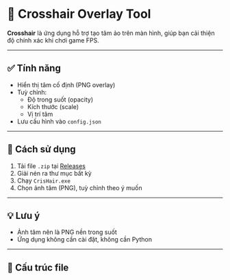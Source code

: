 # 🎯 Crosshair Overlay Tool

**Crosshair** là ứng dụng hỗ trợ tạo tâm ảo trên màn hình, giúp bạn cải thiện độ chính xác khi chơi game FPS.

---

## ✅ Tính năng

- Hiển thị tâm cố định (PNG overlay)
- Tuỳ chỉnh:
  - Độ trong suốt (opacity)
  - Kích thước (scale)
  - Vị trí tâm
- Lưu cấu hình vào `config.json`

---

## 🚀 Cách sử dụng

1. Tải file `.zip` tại [Releases](https://github.com/3mao2k/Crosshair/releases)
2. Giải nén ra thư mục bất kỳ
3. Chạy `CrisHair.exe`
4. Chọn ảnh tâm (PNG), tuỳ chỉnh theo ý muốn

---

## 💡 Lưu ý

- Ảnh tâm nên là PNG nền trong suốt
- Ứng dụng không cần cài đặt, không cần Python

---

## 📁 Cấu trúc file

